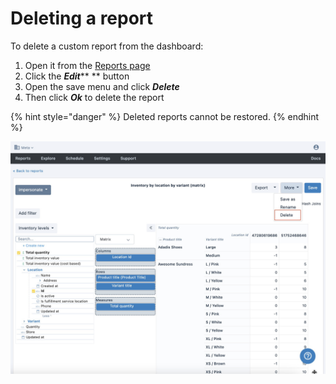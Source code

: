 # Deleting a report



To delete a custom report from the dashboard:

1. Open it from the [Reports page](https://app.betterreports.com/reports)
2. Click the _**Edit**_** ** button
3. Open the save menu and click _**Delete**_
4. Then click _**Ok**_ to delete the report

{% hint style="danger" %}
Deleted reports cannot be restored.
{% endhint %}

![](<../../.gitbook/assets/image (71).png>)
